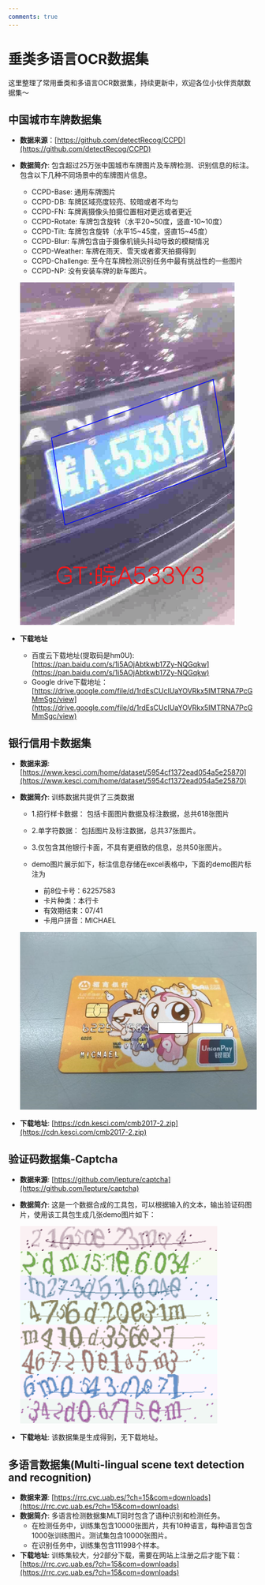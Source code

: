 ```yaml
---
comments: true
---
```



# 垂类多语言OCR数据集
这里整理了常用垂类和多语言OCR数据集，持续更新中，欢迎各位小伙伴贡献数据集～

## 中国城市车牌数据集
- **数据来源**：[https://github.com/detectRecog/CCPD](https://github.com/detectRecog/CCPD)
- **数据简介**: 包含超过25万张中国城市车牌图片及车牌检测、识别信息的标注。包含以下几种不同场景中的车牌图片信息。
    * CCPD-Base: 通用车牌图片
    * CCPD-DB: 车牌区域亮度较亮、较暗或者不均匀
    * CCPD-FN: 车牌离摄像头拍摄位置相对更远或者更近
    * CCPD-Rotate: 车牌包含旋转（水平20\~50度，竖直-10\~10度）
    * CCPD-Tilt: 车牌包含旋转（水平15\~45度，竖直15\~45度）
    * CCPD-Blur: 车牌包含由于摄像机镜头抖动导致的模糊情况
    * CCPD-Weather: 车牌在雨天、雪天或者雾天拍摄得到
    * CCPD-Challenge: 至今在车牌检测识别任务中最有挑战性的一些图片
    * CCPD-NP: 没有安装车牌的新车图片。

    ![](./images/ccpd_demo.png)

- **下载地址**
    * 百度云下载地址(提取码是hm0U): [https://pan.baidu.com/s/1i5AOjAbtkwb17Zy-NQGqkw](https://pan.baidu.com/s/1i5AOjAbtkwb17Zy-NQGqkw)
    * Google drive下载地址：[https://drive.google.com/file/d/1rdEsCUcIUaYOVRkx5IMTRNA7PcGMmSgc/view](https://drive.google.com/file/d/1rdEsCUcIUaYOVRkx5IMTRNA7PcGMmSgc/view)

## 银行信用卡数据集
- **数据来源**: [https://www.kesci.com/home/dataset/5954cf1372ead054a5e25870](https://www.kesci.com/home/dataset/5954cf1372ead054a5e25870)

- **数据简介**: 训练数据共提供了三类数据
    * 1.招行样卡数据： 包括卡面图片数据及标注数据，总共618张图片
    * 2.单字符数据： 包括图片及标注数据，总共37张图片。
    * 3.仅包含其他银行卡面，不具有更细致的信息，总共50张图片。

    * demo图片展示如下，标注信息存储在excel表格中，下面的demo图片标注为
        * 前8位卡号：62257583
        * 卡片种类：本行卡
        * 有效期结束：07/41
        * 卡用户拼音：MICHAEL

    ![](./images/cmb_demo.jpg)

- **下载地址**: [https://cdn.kesci.com/cmb2017-2.zip](https://cdn.kesci.com/cmb2017-2.zip)

## 验证码数据集-Captcha
- **数据来源**: [https://github.com/lepture/captcha](https://github.com/lepture/captcha)
- **数据简介**: 这是一个数据合成的工具包，可以根据输入的文本，输出验证码图片，使用该工具包生成几张demo图片如下：

    ![](./images/captcha_demo.png)

- **下载地址**: 该数据集是生成得到，无下载地址。

## 多语言数据集(Multi-lingual scene text detection and recognition)
- **数据来源**: [https://rrc.cvc.uab.es/?ch=15&com=downloads](https://rrc.cvc.uab.es/?ch=15&com=downloads)
- **数据简介**: 多语言检测数据集MLT同时包含了语种识别和检测任务。
    * 在检测任务中，训练集包含10000张图片，共有10种语言，每种语言包含1000张训练图片。测试集包含10000张图片。
    * 在识别任务中，训练集包含111998个样本。
- **下载地址**: 训练集较大，分2部分下载，需要在网站上注册之后才能下载：
[https://rrc.cvc.uab.es/?ch=15&com=downloads](https://rrc.cvc.uab.es/?ch=15&com=downloads)
